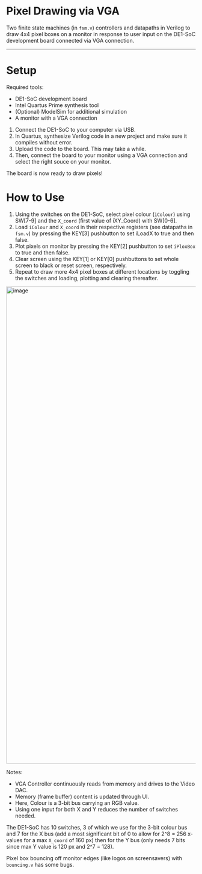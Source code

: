 # Pixel Drawing via VGA

Two finite state machines (in `fsm.v`) controllers and datapaths in Verilog to draw 4x4 pixel boxes on a monitor in response to user input on the DE1-SoC development board connected via VGA connection.

---

# Setup

Required tools:
- DE1-SoC development board
- Intel Quartus Prime synthesis tool
- (Optional) ModelSim for additional simulation
- A monitor with a VGA connection

1. Connect the DE1-SoC to your computer via USB.
2. In Quartus, synthesize Verilog code in a new project and make sure it compiles without error. 
3. Upload the code to the board. This may take a while.
4. Then, connect the board to your monitor using a VGA connection and select the right souce on your monitor. 

The board is now ready to draw pixels!


# How to Use


1. Using the switches on the DE1-SoC, select pixel colour (`iColour`) using SW[7-9] and the `X_coord` (first value of iXY_Coord) with SW[0-6].
2. Load `iColour` and `X_coord` in their respective registers (see datapaths in `fsm.v`) by pressing the KEY[3] pushbutton to set iLoadX to true and then false.
3. Plot pixels on monitor by pressing the KEY[2] pushbutton to set `iPloxBox` to true and then false.
4. Clear screen using the KEY[1] or KEY[0] pushbuttons to set whole screen to black or reset screen, respectively.
5. Repeat to draw more 4x4 pixel boxes at different locations by toggling the switches and loading, plotting and clearing thereafter. 


<img width="1269" alt="image" src="https://user-images.githubusercontent.com/72678323/147271590-8368a876-ebac-411f-8267-0cab34a9f864.png">


Notes:
- VGA Controller continuously reads from memory and drives to the Video DAC.
- Memory (frame buffer) content is updated through UI.
- Here, Colour is a 3-bit bus carrying an RGB value. 
- Using one input for both X and Y reduces the number of switches needed. 

The DE1-SoC has 10 switches, 3 of which we use for the 3-bit colour bus and 7 for the X bus (add a most significant bit of 0 to allow for 2^8 = 256 x-values for a max `X_coord` of 160 px) then for the Y bus (only needs 7 bits since max Y value is 120 px and 2^7 = 128).  


Pixel box bouncing off monitor edges (like logos on screensavers) with `bouncing.v` has some bugs.
